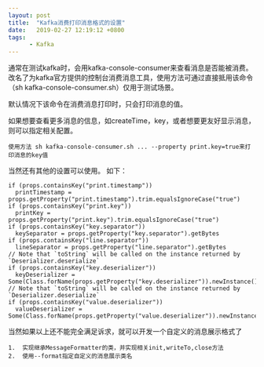 ```yaml
---
layout: post
title:  "Kafka消费打印消息格式的设置"
date:   2019-02-27 12:19:12 +0800
tags:
      - Kafka
---
```


通常在测试kafka时，会用kafka-console-consumer来查看消息是否能被消费。改名了为kafka官方提供的控制台消费消息工具，使用方法可通过直接抵用该命令（sh kafka-console-consumer.sh）仅用于测试场景。

默认情况下该命令在消费消息打印时，只会打印消息的值。

如果想要查看更多消息的信息，如createTime，key，或者想要更友好显示消息，则可以指定相关配置。

    使用方法 sh kafka-console-consumer.sh ... --property print.key=true来打印消息的key值
    
当然还有其他的设置可以使用。 如下：

    if (props.containsKey("print.timestamp"))
      printTimestamp = props.getProperty("print.timestamp").trim.equalsIgnoreCase("true")
    if (props.containsKey("print.key"))
      printKey = props.getProperty("print.key").trim.equalsIgnoreCase("true")
    if (props.containsKey("key.separator"))
      keySeparator = props.getProperty("key.separator").getBytes
    if (props.containsKey("line.separator"))
      lineSeparator = props.getProperty("line.separator").getBytes
    // Note that `toString` will be called on the instance returned by `Deserializer.deserialize`
    if (props.containsKey("key.deserializer"))
      keyDeserializer = Some(Class.forName(props.getProperty("key.deserializer")).newInstance().asInstanceOf[Deserializer[_]])
    // Note that `toString` will be called on the instance returned by `Deserializer.deserialize`
    if (props.containsKey("value.deserializer"))
      valueDeserializer = Some(Class.forName(props.getProperty("value.deserializer")).newInstance().asInstanceOf[Deserializer[_]])

当然如果以上还不能完全满足诉求，就可以开发一个自定义的消息展示格式了

    1.  实现继承MessageFormatter的类，并实现相关init,writeTo,close方法
    2.  使用--format指定自定义的消息展示类名
    
    
    
